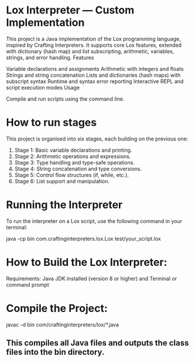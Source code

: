 # Lox Interpreter — Custom Implementation

This project is a Java implementation of the Lox programming language, inspired by Crafting Interpreters. It supports core Lox features, extended with dictionary (hash map) and list subscripting, arithmetic, variables, strings, and error handling.
Features

Variable declarations and assignments
Arithmetic with integers and floats
Strings and string concatenation
Lists and dictionaries (hash maps) with subscript syntax
Runtime and syntax error reporting
Interactive REPL and script execution modes
Usage

Compile and run scripts using the command line.

# How to run stages
This project is organised into six stages, each building on the previous one: 

1. Stage 1: Basic variable declarations and printing.
2. Stage 2: Arithmetic operations and expressions.
3. Stage 3: Type handling and type-safe operations.
4. Stage 4: String concatenation and type conversions.
5. Stage 5: Control flow structures (if, while, etc.).
6. Stage 6: List support and manipulation.

# Running the Interpreter
To run the interpreter on a Lox script, use the following command in your terminal:

java -cp bin com.craftinginterpreters.lox.Lox test/your_script.lox


# How to Build the Lox Interpreter:
Requirements:  Java JDK installed (version 8 or higher) and Terminal or command prompt

# Compile the Project: 

javac -d bin com/craftinginterpreters/lox/*.java 
## This compiles all Java files and outputs the class files into the bin directory. 

